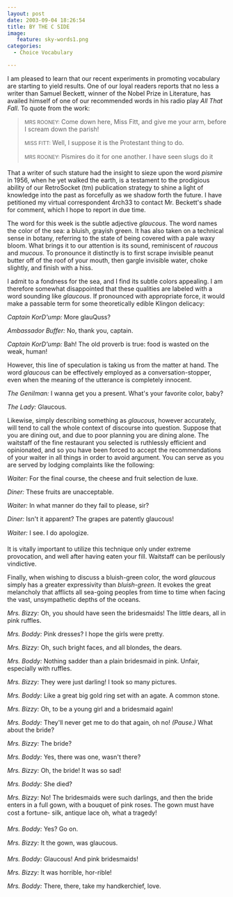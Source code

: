 ```yaml
---
layout: post
date: 2003-09-04 18:26:54
title: BY THE C SIDE
image:
   feature: sky-words1.png
categories:
  - Choice Vocabulary

---
```


I am pleased to learn that our recent experiments in promoting vocabulary are starting to yield results. One of our loyal readers reports that no less a writer than Samuel Beckett, winner of the Nobel Prize in Literature, has availed himself of one of our recommended words in his radio play _All That Fall_. To quote from the work:

> <small>MRS ROONEY:</small> Come down here, Miss Fitt, and give me your arm, before I scream down the parish!
> 
> <small>MISS FITT:</small> Well, I suppose it is the Protestant thing to do.
> 
> <small>MRS ROONEY:</small> Pismires do it for one another. I have seen slugs do it&#133;

That a writer of such stature had the insight to sieze upon the word _pismire_ in 1956, when he yet walked the earth, is a testament to the prodigious ability of our RetroSocket (tm) publication strategy to shine a light of knowledge into the past as forcefully as we shadow forth the future. I have petitioned my virtual correspondent 4rch33 to contact Mr. Beckett's shade for comment, which I hope to report in due time. 

The word for this week is the subtle adjective _glaucous_. The word names the color of the sea: a bluish, grayish green. It has also taken on a technical sense in botany, referring to the state of being covered with a pale waxy bloom. What brings it to our attention is its sound, reminiscent of _raucous_ and _mucous_. To pronounce it distinctly is to first scrape invisible peanut butter off of the roof of your mouth, then gargle invisible water, choke slightly, and finish with a hiss.

I admit to a fondness for the sea, and I find its subtle colors appealing. I am therefore somewhat disappointed that these qualities are labeled with a word sounding like _glaucous_. If pronounced with appropriate force, it would make a passable term for some theoretically edible Klingon delicacy:

_Captain KorD'ump:_ More glauQuss?

_Ambassador Buffer:_ No, thank you, captain.

_Captain KorD'ump:_ Bah! The old proverb is true: food is wasted on the weak, human!

However, this line of speculation is taking us from the matter at hand. The word _glaucous_ can be effectively employed as a conversation-stopper, even when the meaning of the utterance is completely innocent. 

_The Genilman:_ I wanna get you a present. What's your favorite color, baby?

_The Lady:_ Glaucous.

Likewise, simply describing something as _glaucous_, however accurately, will tend to call the whole context of discourse into question. Suppose that you are dining out, and due to poor planning you are dining alone. The waitstaff of the fine restaurant you selected is ruthlessly efficient and opinionated, and so you have been forced to accept the recommendations of your waiter in all things in order to avoid argument. You can serve as you are served by lodging complaints like the following:

_Waiter:_ For the final course, the cheese and fruit selection de luxe.

_Diner:_ These fruits are unacceptable.

_Waiter:_ In what manner do they fail to please, sir?

_Diner:_ Isn't it apparent? The grapes are patently glaucous!

_Waiter:_ &#133;I see. I do apologize.

It is vitally important to utilize this technique only under extreme provocation, and well after having eaten your fill. Waitstaff can be perilously vindictive.

Finally, when wishing to discuss a bluish-green color, the word _glaucous_ simply has a greater expressivity than _bluish-green_. It evokes the great melancholy that afflicts all sea-going peoples from time to time when facing the vast, unsympathetic depths of the oceans.

_Mrs. Bizzy:_ Oh, you should have seen the bridesmaids! The little dears, all in pink ruffles.

_Mrs. Boddy:_ Pink dresses? I hope the girls were pretty.

_Mrs. Bizzy:_ Oh, such bright faces, and all blondes, the dears.

_Mrs. Boddy:_ Nothing sadder than a plain bridesmaid in pink. Unfair, especially with ruffles.

_Mrs. Bizzy:_ They were just darling! I took so many pictures.

_Mrs. Boddy:_ Like a great big gold ring set with an agate. A common stone.

_Mrs. Bizzy:_ Oh, to be a young girl and a bridesmaid again!

_Mrs. Boddy:_ They'll never get me to do that again, oh no! _(Pause.)_ What about the bride?

_Mrs. Bizzy:_ The bride?

_Mrs. Boddy:_ Yes, there was one, wasn't there?

_Mrs. Bizzy:_ Oh, the bride! It was so sad!

_Mrs. Boddy:_ She died?

_Mrs. Bizzy:_ No! The bridesmaids were such darlings, and then the bride enters in a full gown, with a bouquet of pink roses. The gown must have cost a fortune- silk, antique lace&#133; oh, what a tragedy!

_Mrs. Boddy:_ Yes? Go on.

_Mrs. Bizzy:_ It&#133; the gown, was&#133; glaucous.

_Mrs. Boddy:_ Glaucous! And pink bridesmaids!

_Mrs. Bizzy:_ It was horrible, hor-rible!

_Mrs. Boddy:_ There, there, take my handkerchief, love.
